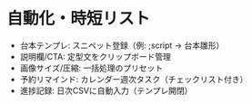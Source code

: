 # 自動化・時短リスト

- 台本テンプレ: スニペット登録（例: ;script → 台本雛形）
- 説明欄/CTA: 定型文をクリップボード管理
- 画像サイズ/圧縮: 一括処理のプリセット
- 予約リマインド: カレンダー週次タスク（チェックリスト付き）
- 進捗記録: 日次CSVに自動入力（テンプレ開閉）
